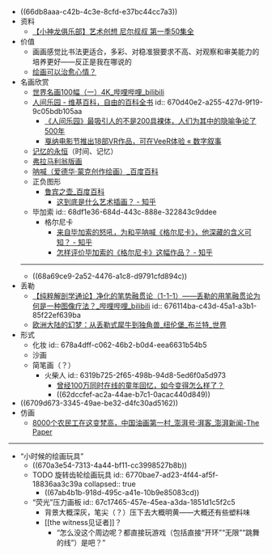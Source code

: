 - ((66db8aaa-c42b-4c3e-8cfd-e37bc44cc7a3))
- 资料
	- [【小神龙俱乐部】艺术创想 尼尔叔叔 第一季50集全](https://www.bilibili.com/video/BV1ft411D7Kv)
- 价值
	- 画画感觉比书法更适合，多彩、对稳准狠要求不高、对观察和审美能力的培养更好——反正是我在哪说的
	- [绘画可以治愈心情？](https://mp.weixin.qq.com/s/DqbeUCyBfeoK_NE1jHBzNA)
- 名画欣赏
	- [世界名画100幅（一）4K_哔哩哔哩_bilibili](https://www.bilibili.com/video/BV1ou4y1272B)
	- [人间乐园 - 维基百科，自由的百科全书](https://zh.wikipedia.org/wiki/%E4%BA%BA%E9%97%B4%E4%B9%90%E5%9B%AD)
	  id:: 670d40e2-a255-427d-9f19-9c05bdb105aa
		- [《人间乐园》最吸引人的不是200具裸体，人们为其中的隐喻争论了500年](https://www.douban.com/note/663983211/)
		- [戛纳电影节推出18部VR作品，可在VeeR体验 « 数字叙事](https://www.shuzix.com/21907.html)
	- [记忆的永恒](https://baike.baidu.com/item/%E8%AE%B0%E5%BF%86%E7%9A%84%E6%B0%B8%E6%81%92)（时间、记忆）
	- [弗拉马利翁版画](https://zhuanlan.zhihu.com/p/383464400)
	- [呐喊（爱德华·蒙克创作绘画）_百度百科](https://baike.baidu.com/item/%E5%91%90%E5%96%8A/2647556)
	- 正负图形
		- [鲁宾之壶_百度百科](https://baike.baidu.com/item/%E9%B2%81%E5%AE%BE%E4%B9%8B%E5%A3%B6/159841)
			- [这到底是什么艺术插画？ - 知乎](https://www.zhihu.com/question/51606398)
	- 毕加索
	  id:: 68df1e36-684d-443c-888e-322843c9ddee
		- 格尔尼卡
			- [来自毕加索的怒吼，为和平呐喊《格尔尼卡》，他深藏的含义可知？ - 知乎](https://zhuanlan.zhihu.com/p/93628141)
			- [怎样评价毕加索的《格尔尼卡》这幅作品？ - 知乎](https://www.zhihu.com/question/300091471)
	- ---
	- ((68a69ce9-2a52-4476-a1c8-d9791cfd894c))
- 丢勒
	- [【纯粹解剖学通论】净化的笔势融贯论（1-1-1）——丢勒的用笔融贯论为何是一种图像疗法？_哔哩哔哩_bilibili](https://www.bilibili.com/video/BV19p4y1L749)
	  id:: 676114ba-c43d-45a1-a3b1-85f22ef639ba
	- [欧洲大陆的幻梦：从丢勒式犀牛到独角兽_纽伦堡_布兰特_世界](https://www.sohu.com/a/606305302_694312)
- 形式
	- 化妆
	  id:: 678a4dff-c062-46b2-b0d4-eea6631b54b5
	- 沙画
	- 简笔画（？）
		- 火柴人
		  id:: 6319b725-2f65-498b-94d8-5ed6f0a5d973
			- [曾经100万同时在线的童年回忆，如今变得怎么样了？](https://www.bilibili.com/video/BV1Mq4y1B73t)
			- ((62dccfef-ac2a-44ae-b7c1-0acac440d849))
- ((6709d673-3345-49ae-be32-d4fc30ad5162))
- 仿画
	- [8000个农民工在这变梵高，中国油画第一村_澎湃号·湃客_澎湃新闻-The Paper](https://www.thepaper.cn/newsDetail_forward_12157860)
- ---
- “小时候的绘画玩具”
	- ((670a3e54-7313-4a44-bf11-cc3998527b8b))
	- TODO 旋转齿轮绘画玩具
	  id:: 6770bae7-ad23-4f44-af5f-18836aa3c39a
	  collapsed:: true
		- ((67ab4b1b-918d-495c-a41e-10b9e85083cd))
	- “荧光”压力画板
	  id:: 67c17465-457e-45ea-a3da-1851d1c5f2c5
		- 背景大概深灰，笔尖（？）压下去大概明黄——大概还有些塑料味
		- [[the witness见证者]]？
			- “怎么没这个周边呢？都直接玩游戏（包括直接“开环”“无限”“跳舞的线”）是吧？”